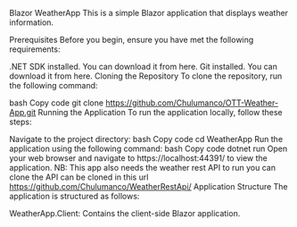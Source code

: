 Blazor WeatherApp
This is a simple Blazor application that displays weather information.

Prerequisites
Before you begin, ensure you have met the following requirements:

.NET SDK installed. You can download it from here.
Git installed. You can download it from here.
Cloning the Repository
To clone the repository, run the following command:

bash
Copy code
git clone https://github.com/Chulumanco/OTT-Weather-App.git
Running the Application
To run the application locally, follow these steps:

Navigate to the project directory:
bash
Copy code
cd WeatherApp
Run the application using the following command:
bash
Copy code
dotnet run
Open your web browser and navigate to https://localhost:44391/ to view the application.
NB: This app also needs the weather rest API to run you can clone the API can be cloned in this url  https://github.com/Chulumanco/WeatherRestApi/
Application Structure
The application is structured as follows:

WeatherApp.Client: Contains the client-side Blazor application.
